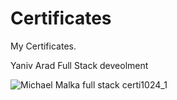 # Certificates
My Certificates. 

Yaniv Arad Full Stack deveolment  

![Michael Malka full stack certi1024_1](https://user-images.githubusercontent.com/40838452/193800085-49d7698a-db8b-4201-87bc-638e05ce203c.jpg)
